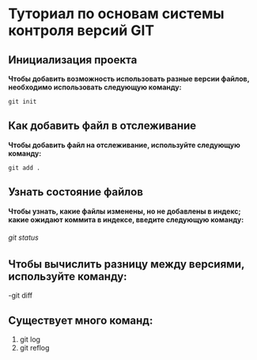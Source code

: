 # Туториал по основам системы контроля версий GIT


## Инициализация проекта
**Чтобы добавить возможность использовать разные версии файлов, необходимо использовать следующую команду:**

```fix
git init
```


## Как добавить файл в отслеживание
**Чтобы добавить файл на отслеживание, используйте следующую команду:**

```
git add .
```

## Узнать состояние файлов
**Чтобы узнать, какие файлы изменены, но не добавлены в индекс; какие ожидают коммита в индексе, введите следующую команду:**

###### git status

## Чтобы вычислить разницу между версиями, используйте команду:
-git diff

## Существует много команд:
1. git log
2. git reflog

